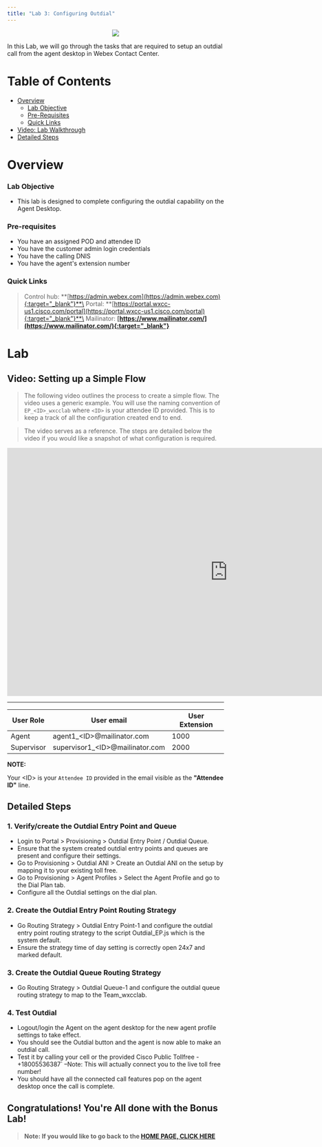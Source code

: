 ```yaml
---
title: "Lab 3: Configuring Outdial"
---
```

<p align="center">
  <img src="https://ayankovs-ccp-s3.s3.eu-west-3.amazonaws.com/CiscoLiveLogo.jpg">
</p>
In this Lab, we will go through the tasks that are required to setup an outdial call from the agent desktop in Webex Contact Center.

# Table of Contents

- [Overview](#overview) 
  * [Lab Objective](#lab-objective)
  * [Pre-Requisites](#pre-requisites)
  * [Quick Links](#quick-links)
- [Video: Lab Walkthrough](#video-setting-up-a-simple-flow)
- [Detailed Steps](#detailed-steps)

# Overview

### Lab Objective

- This lab is designed to complete configuring the outdial capability on the Agent Desktop.

### Pre-requisites

- You have an assigned POD and attendee ID
- You have the customer admin login credentials
- You have the calling DNIS
- You have the agent's extension number

### Quick Links
> Control hub: **[https://admin.webex.com](https://admin.webex.com){:target="_blank"}**\
> Portal: **[https://portal.wxcc-us1.cisco.com/portal](https://portal.wxcc-us1.cisco.com/portal){:target="_blank"}**\
> Mailinator: **[https://www.mailinator.com/](https://www.mailinator.com/){:target="_blank"}**

# Lab

## Video: Setting up a Simple Flow

> The following video outlines the process to create a simple flow. The video uses a generic example. You will use the naming convention of `EP_<ID>_wxcclab` where `<ID>` is your attendee ID provided. This is to keep a track of all the configuration created end to end.

> The video serves as a reference. The steps are detailed below the video if you would like a snapshot of what configuration is required.

<iframe width="1024" height="576" src="https://www.youtube-nocookie.com/embed/LRadvKFIPjA?rel=0" title="WxCC Lab #1 Part 1: Control Hub User Management Admin Task" frameborder="0" allow="accelerometer; autoplay; clipboard-write; encrypted-media; gyroscope; picture-in-picture" allowfullscreen></iframe>

---

| **User Role** | **User email**      | **User Extension**                   |
| ----------- | ----------------- | -------------------------------- |
| Agent        | agent1_\<ID\>@mailinator.com   | 1000 |
| Supervisor         | supervisor1_\<ID\>@mailinator.com  | 2000 |

**NOTE:**

Your \<ID\> is your `Attendee ID` provided in the email visible as the **"Attendee ID"** line.

## Detailed Steps

### 1. Verify/create the Outdial Entry Point and Queue

- Login to Portal > Provisioning > Outdial Entry Point / Outdial Queue.
- Ensure that the system created outdial entry points and queues are present and configure their settings.
- Go to Provisioning > Outdial ANI > Create an Outdial ANI on the setup by mapping it to your existing toll free.
- Go to Provisioning > Agent Profiles > Select the Agent Profile and go to the Dial Plan tab.
- Configure all the Outdial settings on the dial plan.

### 2. Create the Outdial Entry Point Routing Strategy

- Go Routing Strategy > Outdial Entry Point-1 and configure the outdial entry point routing strategy to the script Outdial_EP.js which is the system default.
- Ensure the strategy time of day setting is correctly open 24x7 and marked default.

### 3. Create the Outdial Queue Routing Strategy

- Go Routing Strategy > Outdial Queue-1 and configure the outdial queue routing strategy to map to the Team_wxcclab.

### 4. Test Outdial

- Logout/login the Agent on the agent desktop for the new agent profile settings to take effect.
- You should see the Outdial button and the agent is now able to make an outdial call.
- Test it by calling your cell or the provided Cisco Public Tollfree - +18005536387` –Note: This will actually connect you to the live toll free number!
- You should have all the connected call features pop on the agent desktop once the call is complete.

## Congratulations! You're All done with the Bonus Lab! 

> #### Note: If you would like to go back to the **[HOME PAGE, CLICK HERE](index.md)**
